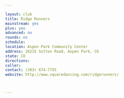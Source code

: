 ```yaml
---

layout: club
title: Ridge Runners
mainstream: yes
plus: yes
advanced: no
rounds: no
schedule: 
location: Aspen Park Community Center
address: 26215 Sutton Road, Aspen Park, CO
state: CO
directions: 
caller: 
contact: (303) 674-7755
website: http://www.squaredancing.com/ridgerunners/



---
```


